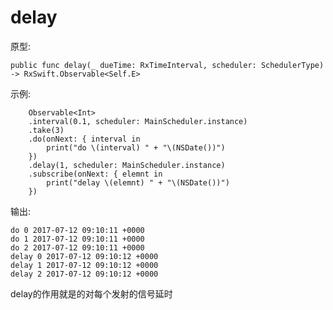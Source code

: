 # delay
原型:

    public func delay(_ dueTime: RxTimeInterval, scheduler: SchedulerType) -> RxSwift.Observable<Self.E>

示例:

        Observable<Int>
        .interval(0.1, scheduler: MainScheduler.instance)
        .take(3)
        .do(onNext: { interval in
            print("do \(interval) " + "\(NSDate())")
        })
        .delay(1, scheduler: MainScheduler.instance)
        .subscribe(onNext: { elemnt in
            print("delay \(elemnt) " + "\(NSDate())")
        })

输出:

    do 0 2017-07-12 09:10:11 +0000
    do 1 2017-07-12 09:10:11 +0000
    do 2 2017-07-12 09:10:11 +0000
    delay 0 2017-07-12 09:10:12 +0000
    delay 1 2017-07-12 09:10:12 +0000
    delay 2 2017-07-12 09:10:12 +0000

delay的作用就是的对每个发射的信号延时

